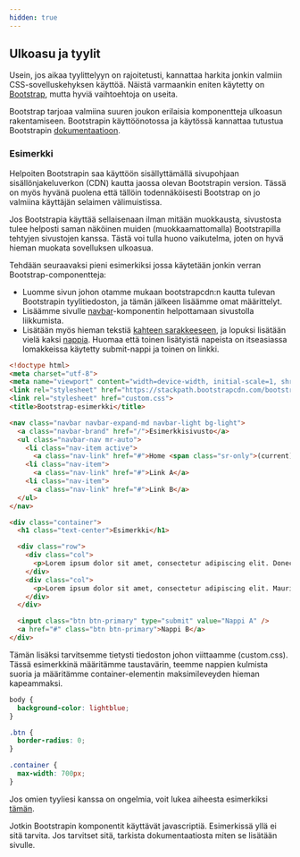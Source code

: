 ```yaml
---
hidden: true
---
```



## Ulkoasu ja tyylit

Usein, jos aikaa tyylittelyyn on rajoitetusti, kannattaa harkita jonkin valmiin CSS-sovelluskehyksen käyttöä. Näistä varmaankin eniten käytetty on [Bootstrap](https://getbootstrap.com/), mutta hyviä vaihtoehtoja on useita.

Bootstrap tarjoaa valmiina suuren joukon erilaisia komponentteja ulkoasun rakentamiseen. Bootstrapin käyttöönotossa ja käytössä kannattaa tutustua Bootstrapin [dokumentaatioon](https://getbootstrap.com/docs/4.5/getting-started/introduction/).

### Esimerkki

Helpoiten Bootstrapin saa käyttöön sisällyttämällä sivupohjaan sisällönjakeluverkon (CDN) kautta jaossa olevan Bootstrapin version. Tässä on myös hyvänä puolena että tällöin todennäköisesti Bootstrap on jo valmiina käyttäjän selaimen välimuistissa.

Jos Bootstrapia käyttää sellaisenaan ilman mitään muokkausta, sivustosta tulee helposti saman näköinen muiden (muokkaamattomalla) Bootstrapilla tehtyjen sivustojen kanssa. Tästä voi tulla huono vaikutelma, joten on hyvä hieman muokata sovelluksen ulkoasua.

Tehdään seuraavaksi pieni esimerkiksi jossa käytetään jonkin verran Bootstrap-componentteja:
- Luomme sivun johon otamme mukaan bootstrapcdn:n kautta tulevan Bootstrapin tyylitiedoston, ja tämän jälkeen lisäämme omat määrittelyt. 
- Lisäämme sivulle [navbar](https://getbootstrap.com/docs/4.5/components/navbar/)-komponentin helpottamaan sivustolla liikkumista. 
- Lisätään myös hieman tekstiä [kahteen sarakkeeseen](https://uxplanet.org/how-the-bootstrap-4-grid-works-a1b04703a3b7), ja lopuksi lisätään vielä kaksi [nappia](https://getbootstrap.com/docs/4.5/components/buttons/). Huomaa että toinen lisätyistä napeista on itseasiassa lomakkeissa käytetty submit-nappi ja toinen on linkki.

```html
<!doctype html>
<meta charset="utf-8">
<meta name="viewport" content="width=device-width, initial-scale=1, shrink-to-fit=no">
<link rel="stylesheet" href="https://stackpath.bootstrapcdn.com/bootstrap/4.5.0/css/bootstrap.min.css" integrity="sha384-9aIt2nRpC12Uk9gS9baDl411NQApFmC26EwAOH8WgZl5MYYxFfc+NcPb1dKGj7Sk" crossorigin="anonymous">
<link rel="stylesheet" href="custom.css">
<title>Bootstrap-esimerkki</title>

<nav class="navbar navbar-expand-md navbar-light bg-light">
  <a class="navbar-brand" href="/">Esimerkkisivusto</a>
  <ul class="navbar-nav mr-auto">
    <li class="nav-item active">
      <a class="nav-link" href="#">Home <span class="sr-only">(current)</span></a>
    <li class="nav-item">
      <a class="nav-link" href="#">Link A</a>
    <li class="nav-item">
      <a class="nav-link" href="#">Link B</a>
  </ul>
</nav>

<div class="container">
  <h1 class="text-center">Esimerkki</h1>

  <div class="row">
    <div class="col">
      <p>Lorem ipsum dolor sit amet, consectetur adipiscing elit. Donec blandit massa at augue fringilla, eget semper tellus sollicitudin. Nam vestibulum felis vitae efficitur ultrices. Quisque mattis ligula nec congue tristique. Vivamus luctus blandit mi, in fringilla odio laoreet eleifend.
    </div>
    <div class="col">
      <p>Lorem ipsum dolor sit amet, consectetur adipiscing elit. Mauris a magna iaculis, pulvinar sem id, convallis turpis. Vestibulum rhoncus ex vestibulum imperdiet fermentum. Integer ultricies tristique nunc, ut fringilla tortor.
    </div>
  </div> 

  <input class="btn btn-primary" type="submit" value="Nappi A" />
  <a href="#" class="btn btn-primary">Nappi B</a>
</div>
```

Tämän lisäksi tarvitsemme tietysti tiedoston johon viittaamme (custom.css). Tässä esimerkkinä määritämme taustavärin, teemme nappien kulmista suoria ja määritämme container-elementin maksimileveyden hieman kapeammaksi.

```css
body {
  background-color: lightblue;
}

.btn {
  border-radius: 0;
}

.container {
  max-width: 700px;
}
```

Jos omien tyyliesi kanssa on ongelmia, voit lukea aiheesta esimerkiksi [tämän](https://uxplanet.org/how-to-customize-bootstrap-b8078a011203).



Jotkin Bootstrapin komponentit käyttävät javascriptiä. Esimerkissä yllä ei sitä tarvita. Jos tarvitset sitä, tarkista dokumentaatiosta miten se lisätään sivulle.

